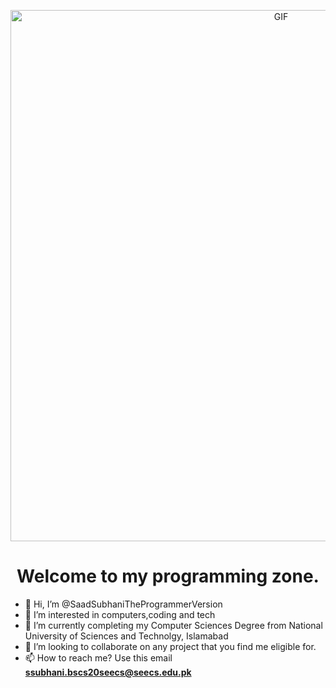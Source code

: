 <!-- ![GIF](https://miro.medium.com/v2/resize:fit:1400/1*1ojV4epPGRxhZE26dVI4pQ.gif) -->
 
<p align="center">
  <img src="https://miro.medium.com/v2/resize:fit:1400/1*1ojV4epPGRxhZE26dVI4pQ.gif" alt="GIF" width="850px" height="auto"/>
</p>

<div align="center">
<h1>Welcome to my programming zone.</h1>
</div>

+ 👋 Hi, I’m @SaadSubhaniTheProgrammerVersion
+ 👀 I’m interested in computers,coding and tech
+ 🌱 I’m currently completing my Computer Sciences Degree from National University of Sciences and Technolgy, Islamabad
+ 💞️ I’m looking to collaborate on any project that you find me eligible for.
+ 📫 How to reach me? Use this email **ssubhani.bscs20seecs@seecs.edu.pk**

 






<!---
SaadSubhaniTheProgrammerVersion/SaadSubhaniTheProgrammerVersion is a ✨ special ✨ repository because its `README.md` (this file) appears on your GitHub profile.
You can click the Preview link to take a look at your changes.
--->
